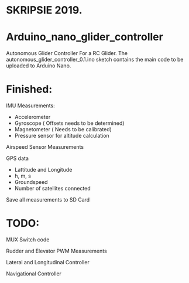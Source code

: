 
# SKRIPSIE 2019. 
# Arduino_nano_glider_controller
Autonomous Glider Controller For a RC Glider. The autonomous_glider_controller_0.1.ino sketch contains the main code to be uploaded to Arduino Nano.

# Finished:
IMU Measurements:
- Accelerometer
- Gyroscope    ( Offsets needs to be determined)
- Magnetometer ( Needs to be calibrated)
- Pressure sensor for altitude calculation

Airspeed Sensor Measurements

GPS data
- Lattitude and Longitude
- h, m, s
- Groundspeed
- Number of satellites connected

Save all measurements to SD Card


# TODO:
MUX Switch code

Rudder and Elevator PWM Measurements

Lateral and Longitudinal Controller 

Navigational Controller


